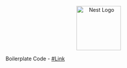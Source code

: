 <p align="center">
  <a href="http://nestjs.com/" target="blank"><img src="https://nestjs.com/img/logo-small.svg" width="120" alt="Nest Logo" /></a>
</p>

Boilerplate Code - [#Link](https://github.com/nestjs/nest/tree/master/sample/23-graphql-code-first)
